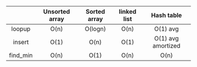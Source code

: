 |          | Unsorted array | Sorted array | linked list |     Hash table     |
| :------: | :------------: | :----------: | :---------: | :----------------: |
|  loopup  |      O(n)      |   O(logn)    |    O(n)     |      O(1) avg      |
|  insert  |      O(1)      |     O(n)     |    O(1)     | O(1) avg amortized |
| find_min |      O(n)      |     O(1)     |    O(n)     |        O(n)        |
